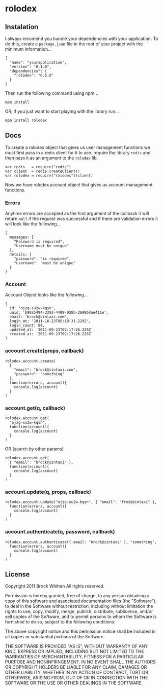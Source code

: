 # rolodex 

## Instalation

I always recomend you bundle your dependencies with your application. To do
this, create a `package.json` file in the root of your project with the
minimum information...

    {
      "name": "yourapplication",
      "version": "0.1.0",
      "dependencies": {
        "rolodex": "0.5.8"
      }
    }

Then run the following command using npm...

    npm install

OR, if you just want to start playing with the library run...

    npm install rolodex

## Docs

To create a rolodex object that gives us user management functions we must
first pass in a redis client for it to use. require the library `redis` and
then pass it as an argument to the `rolodex` lib. 

    var redis   = require("redis")
    var client  = redis.createClient()
    var rolodex = require("rolodex")(client)

Now we have rolodex.account object that gives us account management functions.

### Errors

Anytime errors are accepted as the first argument of the callback it will
return `null` if the request was successful and if there are validation
errors it will look like the following...

    {
      messages: [
        "Password is required",
        "Username must be unique"
      ],
      details: {
        "password": "is required",
        "username": "must be unique"
      }
    }

### Account

Account Object looks like the following...

    { 
      id: 'ojzg-su2w-kqsn',
      uuid: 'b902b494-3392-4499-958b-2698b8ae411e',
      email: 'brock@sintaxi.com',
      login_at: '2011-10-23T05:18:31.229Z',
      login_count: 84,
      updated_at: '2011-09-23T02:17:26.229Z',
      created_at: '2011-09-23T02:17:26.228Z'
    }

### account.create(props, callback)

    rolodex.account.create(
      {
        "email": "brock@sintaxi.com",
        "password": "something"
      },
      function(errors, account){
        console.log(account)
      }
    )

### account.get(q, callback)

    rolodex.account.get(
      "ojzg-su2w-kqsn",
      function(account){
        console.log(account)
      }
    )

OR (search by other params)

    rolodex.account.get(
      { "email": "brock@sintaxi" },
      function(account){
        console.log(account)
      }
    )

### account.update(q, props, callback)

    rolodex.account.update("ojzg-su2w-kqsn", { "email": "fred@sintaxi" },
      function(errors, account){
        console.log(account)
      }
    )

### account.authenticate(q, password, callback)

    rolodex.account.authenticate({ email: "brock@sintaxi" }, "something",
      function(errors, account){
        console.log(account)
      }
    )


## License

Copyright 2011 Brock Whitten
All rights reserved.

Permission is hereby granted, free of charge, to any person
obtaining a copy of this software and associated documentation
files (the "Software"), to deal in the Software without
restriction, including without limitation the rights to use,
copy, modify, merge, publish, distribute, sublicense, and/or sell
copies of the Software, and to permit persons to whom the
Software is furnished to do so, subject to the following
conditions:

The above copyright notice and this permission notice shall be
included in all copies or substantial portions of the Software.

THE SOFTWARE IS PROVIDED "AS IS", WITHOUT WARRANTY OF ANY KIND,
EXPRESS OR IMPLIED, INCLUDING BUT NOT LIMITED TO THE WARRANTIES
OF MERCHANTABILITY, FITNESS FOR A PARTICULAR PURPOSE AND
NONINFRINGEMENT. IN NO EVENT SHALL THE AUTHORS OR COPYRIGHT
HOLDERS BE LIABLE FOR ANY CLAIM, DAMAGES OR OTHER LIABILITY,
WHETHER IN AN ACTION OF CONTRACT, TORT OR OTHERWISE, ARISING
FROM, OUT OF OR IN CONNECTION WITH THE SOFTWARE OR THE USE OR
OTHER DEALINGS IN THE SOFTWARE.
